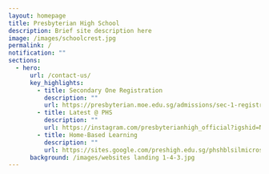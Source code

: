 ```yaml
---
layout: homepage
title: Presbyterian High School
description: Brief site description here
image: /images/schoolcrest.jpg
permalink: /
notification: ""
sections:
  - hero:
      url: /contact-us/
      key_highlights:
        - title: Secondary One Registration
          description: ""
          url: https://presbyterian.moe.edu.sg/admissions/sec-1-registration/pwelcomemsg/
        - title: Latest @ PHS
          description: ""
          url: https://instagram.com/presbyterianhigh_official?igshid=NTc4MTIwNjQ2YQ==
        - title: Home-Based Learning
          description: ""
          url: https://sites.google.com/preshigh.edu.sg/phshblsilmicrosite/home
      background: /images/websites landing 1-4-3.jpg
---
```

